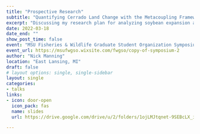 ```yaml
---
title: "Prospective Research"
subtitle: "Quantifying Cerrado Land Change with the Metacoupling Framework"
excerpt: "Discussing my research plan for analyzing soybean expansion across the world's most biodiverse tropical savanna, the Cerrado of Brazil."
date: 2022-03-18
date_end: ""
show_post_time: false
event: "MSU Fisheries & Wildlife Graduate Student Organization Symposium"
event_url: https://msufwgso.wixsite.com/fwgso/copy-of-symposium-2
author: "Nick Manning"
location: "East Lansing, MI"
draft: false
# layout options: single, single-sidebar
layout: single
categories:
- talks
links:
- icon: door-open
  icon_pack: fas
  name: slides
  url: https://drive.google.com/drive/u/2/folders/1ojLMJtqnet-9SEBcLX_iWY5oZFMdpXuY

---
```

